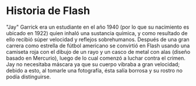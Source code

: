 # Historia de Flash

"Jay" Garrick era un estudiante en el año 1940 (por lo que su nacimiento es ubicado en 1922) quien inhaló una sustancia química, y como resultado de ello recibió súper velocidad y reflejos sobrehumanos. Después de una gran carrera como estrella de fútbol americano se convirtió en Flash usando una camiseta roja con el dibujo de un rayo y un casco de metal con alas (diseño basado en Mercurio), luego de lo cual comenzó a luchar contra el crimen. Jay no necesitaba máscara ya que su cuerpo vibraba a gran velocidad; debido a esto, al tomarle una fotografía, ésta salía borrosa y su rostro no podía distinguirse.
